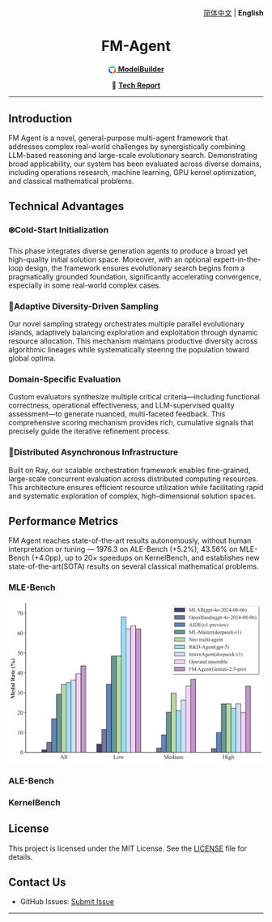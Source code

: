 <div align="right">
  <a href="README_CN.md">简体中文</a> | <b>English</b>
</div>

<h1 align="center">FM-Agent</h1>

<div align="center">

<a href="https://console.bce.baidu.com/qianfan/modelcenter/model/buildIn/list" style="vertical-align:middle;"><img src="docs/images/ACG.png" alt="ModelBuilder" width="16" height="16" style="vertical-align:middle;"/> **ModelBuilder**</a>

📄 **[Tech Report](https://github.com/baidubce/FM-Agent/blob/main/docs/FMAgent_TechReport.pdf)**

</div>

---

## Introduction
FM Agent is a novel, general-purpose multi-agent framework that addresses complex real-world challenges by synergistically combining LLM-based reasoning and large-scale evolutionary search. Demonstrating broad applicability, our system has been evaluated across diverse domains, including operations research, machine learning, GPU kernel optimization, and classical mathematical problems.


## Technical Advantages
### ❄️Cold-Start Initialization
This phase integrates  diverse generation agents to produce a broad yet high-quality initial solution space. Moreover, with an optional expert-in-the-loop design, the framework ensures evolutionary search begins from a pragmatically grounded foundation, significantly accelerating convergence, especially in some real-world complex cases.
### 🧬Adaptive Diversity-Driven Sampling
Our novel sampling strategy orchestrates multiple parallel evolutionary islands, adaptively balancing exploration and exploitation through dynamic resource allocation. This mechanism maintains productive diversity across algorithmic lineages while systematically steering the population toward global optima.
### Domain-Specific Evaluation
Custom evaluators synthesize multiple critical criteria—including functional correctness, operational effectiveness, and LLM-supervised quality assessment—to generate nuanced, multi-faceted feedback. This comprehensive scoring mechanism provides rich, cumulative signals that precisely guide the iterative refinement process.
### 🚀Distributed Asynchronous Infrastructure
Built on Ray, our scalable orchestration framework enables fine-grained, large-scale concurrent evaluation across distributed computing resources. This architecture ensures efficient resource utilization while facilitating rapid and systematic exploration of complex, high-dimensional solution spaces.
  

## Performance Metrics
FM Agent reaches state-of-the-art results autonomously, without human interpretation or tuning — 1976.3 on ALE-Bench (+5.2%), 43.56% on MLE-Bench (+4.0pp), up to 20× speedups on KernelBench, and establishes new state-of-the-art(SOTA) results on several classical mathematical problems.

### MLE-Bench
<img src="docs/images/mlebench_result.png"/> 

### ALE-Bench


### KernelBench




## License

This project is licensed under the MIT License. See the [LICENSE](LICENSE) file for details.

## Contact Us

- GitHub Issues: [Submit Issue](https://github.com/baidubce/FM-Agent/issues)

---
